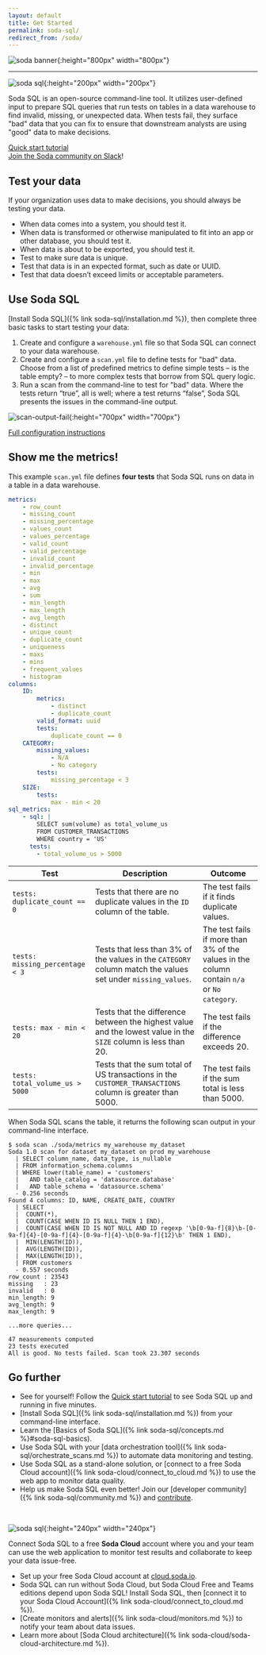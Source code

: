 ```yaml
---
layout: default
title: Get Started
permalink: soda-sql/
redirect_from: /soda/
---
```


![soda banner](../assets/images/soda-banner.png){:height="800px" width="800px"}

---

![soda sql](/assets/images/soda-sql-logo.png){:height="200px" width="200px"}

Soda SQL is an open-source command-line tool. It utilizes user-defined input to prepare SQL queries that run tests on tables in a data warehouse to find invalid, missing, or unexpected data. When tests fail, they surface "bad" data that you can fix to ensure that downstream analysts are using "good" data to make decisions.
<br />

[Quick start tutorial](../soda-sql/getting-started/5_min_tutorial.html)<br />
<a href="http://community.soda.io/slack" target="_blank"> Join the Soda community on Slack</a>!

## Test your data

If your organization uses data to make decisions, you should always be testing your data. 

- When data comes into a system, you should test it. 
- When data is transformed or otherwise manipulated to fit into an app or other database, you should test it. 
- When data is about to be exported, you should test it. 
- Test to make sure data is unique.
- Test that data is in an expected format, such as date or UUID.
- Test that data doesn’t exceed limits or acceptable parameters. 


## Use Soda SQL

[Install Soda SQL]({% link soda-sql/installation.md %}), then complete three basic tasks to start testing your data: 

1. Create and configure a `warehouse.yml` file so that Soda SQL can connect to your data warehouse. 
2. Create and configure a `scan.yml` file to define tests for "bad" data. Choose from a list of predefined metrics to define simple tests – is the table empty? – to more complex tests that borrow from SQL query logic.
3. Run a scan from the command-line to test for "bad" data. Where the tests return “true”, all is well; where a test returns “false”, Soda SQL presents the issues in the command-line output. 

![scan-output-fail](/assets/images/scan-output-fail.png){:height="700px" width="700px"}

[Full configuration instructions](../soda-sql/getting-started/configure.html)


## Show me the metrics!

This example `scan.yml` file defines **four tests** that Soda SQL runs on data in a table in a data warehouse. 


```yaml
metrics:
    - row_count
    - missing_count
    - missing_percentage
    - values_count
    - values_percentage
    - valid_count
    - valid_percentage
    - invalid_count
    - invalid_percentage
    - min
    - max
    - avg
    - sum
    - min_length
    - max_length
    - avg_length
    - distinct
    - unique_count
    - duplicate_count
    - uniqueness
    - maxs
    - mins
    - frequent_values
    - histogram
columns:
    ID:
        metrics:
            - distinct
            - duplicate_count
        valid_format: uuid
        tests:
            duplicate_count == 0
    CATEGORY:
        missing_values:
            - N/A
            - No category
        tests:
            missing_percentage < 3
    SIZE:
        tests:
            max - min < 20
sql_metrics:
    - sql: |
        SELECT sum(volume) as total_volume_us
        FROM CUSTOMER_TRANSACTIONS
        WHERE country = 'US'
      tests:
        - total_volume_us > 5000
```


| Test | Description | Outcome |
| ---- | ----------- | --------------- |
| `tests: duplicate_count == 0` | Tests that there are no duplicate values in the `ID` column of the table. | The test fails if it finds duplicate values.|
| `tests: missing_percentage < 3`| Tests that less than 3% of the values in the `CATEGORY` column match the values set under `missing_values`. | The test fails if more than 3% of the values in the column contain `n/a` or `No category`. |
| `tests: max - min < 20` | Tests that the difference between the highest value and the lowest value in the `SIZE` column is less than 20. | The test fails if the difference exceeds 20. |
| `tests: total_volume_us > 5000` | Tests that the sum total of US transactions in the `CUSTOMER_TRANSACTIONS` column is greater than 5000. | The test fails if the sum total is less than 5000.|

When Soda SQL scans the table, it returns the following scan output in your command-line interface.

```shell
$ soda scan ./soda/metrics my_warehouse my_dataset
Soda 1.0 scan for dataset my_dataset on prod my_warehouse
  | SELECT column_name, data_type, is_nullable
  | FROM information_schema.columns
  | WHERE lower(table_name) = 'customers'
  |   AND table_catalog = 'datasource.database'
  |   AND table_schema = 'datasource.schema'
  - 0.256 seconds
Found 4 columns: ID, NAME, CREATE_DATE, COUNTRY
  | SELECT
  |  COUNT(*),
  |  COUNT(CASE WHEN ID IS NULL THEN 1 END),
  |  COUNT(CASE WHEN ID IS NOT NULL AND ID regexp '\b[0-9a-f]{8}\b-[0-9a-f]{4}-[0-9a-f]{4}-[0-9a-f]{4}-\b[0-9a-f]{12}\b' THEN 1 END),
  |  MIN(LENGTH(ID)),
  |  AVG(LENGTH(ID)),
  |  MAX(LENGTH(ID)),
  | FROM customers
  - 0.557 seconds
row_count : 23543
missing   : 23
invalid   : 0
min_length: 9
avg_length: 9
max_length: 9

...more queries...

47 measurements computed
23 tests executed
All is good. No tests failed. Scan took 23.307 seconds
```

## Go further

* See for yourself! Follow the [Quick start tutorial](../soda-sql/getting-started/5_min_tutorial.html) to see Soda SQL up and running in five minutes.
* [Install Soda SQL]({% link soda-sql/installation.md %}) from your command-line interface.
* Learn the [Basics of Soda SQL]({% link soda-sql/concepts.md %}#soda-sql-basics).
* Use Soda SQL with your [data orchestration tool]({% link soda-sql/orchestrate_scans.md %}) to automate data monitoring and testing.
* Use Soda SQL as a stand-alone solution, or [connect to a free Soda Cloud account]({% link soda-cloud/connect_to_cloud.md %}) to use the web app to monitor data quality.
* Help us make Soda SQL even better! Join our [developer community]({% link soda-sql/community.md %}) and [contribute](https://github.com/sodadata/soda-sql/blob/main/CONTRIBUTING.md).

<br />

![soda sql](/assets/images/soda-cloud-logo.png){:height="240px" width="240px"}

Connect Soda SQL to a free **Soda Cloud** account where you and your team can use the web application to monitor test results and collaborate to keep your data issue-free.

* Set up your free Soda Cloud account at [cloud.soda.io](https://cloud.soda.io/signup).
* Soda SQL can run without Soda Cloud, but Soda Cloud Free and Teams editions depend upon Soda SQL! Install Soda SQL, then [connect it to your Soda Cloud Account]({% link soda-cloud/connect_to_cloud.md %}).
* [Create monitors and alerts]({% link soda-cloud/monitors.md %}) to notify your team about data issues.
* Learn more about [Soda Cloud architecture]({% link soda-cloud/soda-cloud-architecture.md %}).
